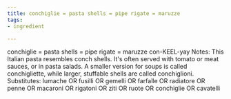 ```yaml
---
title: conchiglie = pasta shells = pipe rigate = maruzze
tags:
- ingredient

---
```

conchiglie = pasta shells = pipe rigate = maruzze con-KEEL-yay Notes: This Italian pasta resembles conch shells. It's often served with tomato or meat sauces, or in pasta salads. A smaller version for soups is called conchigliette, while larger, stuffable shells are called conchiglioni. Substitutes: lumache OR fusilli OR gemelli OR farfalle OR radiatore OR penne OR macaroni OR rigatoni OR ziti OR ruote OR conchiglie OR cavatelli
